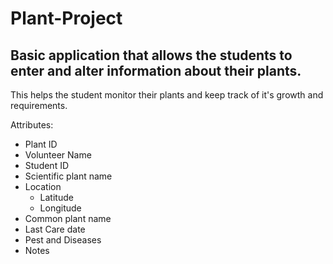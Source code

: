 # Plant-Project

## Basic application that allows the students to enter and alter information about their plants. <br>

This helps the student monitor their plants and keep track of it's growth and requirements. <br>

Attributes:
- Plant ID 
- Volunteer Name
- Student ID
- Scientific plant name
- Location
    - Latitude
    - Longitude
- Common plant name
- Last Care date
- Pest and Diseases
- Notes
